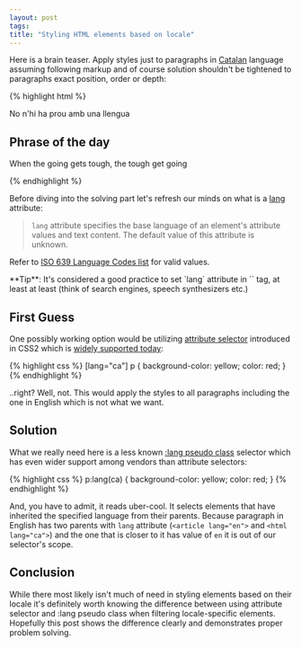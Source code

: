 ```yaml
---
layout: post
tags: 
title: "Styling HTML elements based on locale"
---
```



Here is a brain teaser. Apply styles just to paragraphs in
[Catalan](http://en.wikipedia.org/wiki/Catalan_language) language
assuming following markup and of course solution shouldn't be
tightened to paragraphs exact position, order or depth:

{% highlight html %}
<!doctype html>
<html lang="ca">
<head>
  <meta charset="utf-8">
  <title>Salut! Txin txin!</title>
</head>
<body>
  <p>No n'hi ha prou amb una llengua</p>
  <article lang="en">
    <h1>Phrase of the day</h1>
    <p>When the going gets tough, the tough get going</p>
  </article>
</body>
</html>
{% endhighlight %}

Before diving into the solving part let's refresh our minds on what is a
[lang](http://www.w3.org/TR/html401/struct/dirlang.html#h-8.1) attribute:

> `lang` attribute specifies the base language of an element's attribute values and
> text content. The default value of this attribute is unknown.

Refer to
[ISO 639 Language Codes list](http://www.loc.gov/standards/iso639-2/php/code_list.php) for valid values.

<div class="session-post" markdown="1">
**Tip**: It's considered a good practice to set `lang` attribute in `<html>` tag, at least at least
(think of search engines, speech synthesizers etc.)
</div>


First Guess
-----------

One possibly working option would be utilizing
[attribute selector](http://www.w3.org/TR/css3-selectors/#attribute-representation)
introduced in CSS2 which is
[widely supported today](http://caniuse.com/#feat=css-sel2):

{% highlight css %}
[lang="ca"] p {
  background-color: yellow;
  color: red;
}
{% endhighlight %}

..right? Well, not. This would apply the styles to all paragraphs including the one in English
which is not what we want.

Solution
--------

What we really need here is a less known
[:lang pseudo class](http://www.w3.org/wiki/CSS/Selectors/pseudo-classes/:lang)
selector which has even wider support among vendors than attribute selectors:

{% highlight css %}
p:lang(ca) {
  background-color: yellow;
  color: red;
}
{% endhighlight %}

And, you have to admit, it reads uber-cool. It selects
elements that have inherited the specified language from their parents.
Because paragraph in English has two parents with `lang` attribute
(`<article lang="en">` and `<html lang="ca">`) and the one that is closer to it has
value of `en` it is out of our selector's scope.


Conclusion
----------

While there most likely isn't much of need in styling elements based on their
locale it's definitely worth knowing the difference between using attribute
selector and :lang pseudo class when filtering locale-specific elements.
Hopefully this post shows the difference clearly and demonstrates proper
problem solving.
